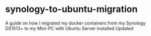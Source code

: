 # synology-to-ubuntu-migration
A guide on how I migrated my docker containers from my Synology DS1513+ to my Mini-PC with Ubuntu Server installed Updated
